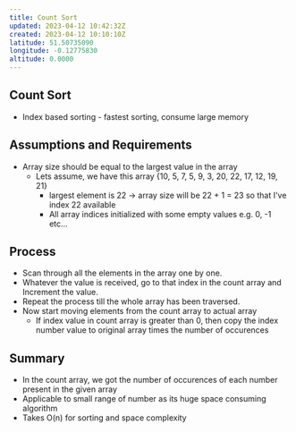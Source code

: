 ```yaml
---
title: Count Sort
updated: 2023-04-12 10:42:32Z
created: 2023-04-12 10:10:10Z
latitude: 51.50735090
longitude: -0.12775830
altitude: 0.0000
---
```


## Count Sort
- Index based sorting - fastest sorting, consume large memory
## Assumptions and Requirements
- Array size should be equal to the largest value in the array
	- Lets assume, we have this array {10, 5, 7, 5, 9, 3, 20, 22, 17, 12, 19, 21}
		- largest element is 22 -> array size will be 22 + 1 = 23 so that I've index 22 available
		- All array indices initialized with some empty values e.g. 0, -1 etc...
## Process
- Scan through all the elements in the array one by one.
- Whatever the value is received, go to that index in the count array and Increment the value.
- Repeat the process till the whole array has been traversed.
- Now start moving elements from the count array to actual array
	- If index value in count array is greater than 0, then	copy the index number value to original array times the number of occurences

## Summary
- In the count array, we got the number of occurences of each number present in the given array
- Applicable to small range of number as its huge space consuming algorithm
- Takes O(n) for sorting and space complexity
